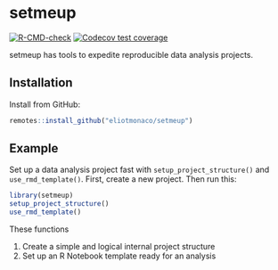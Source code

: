 
<!-- README.md is generated from README.Rmd. Please edit that file -->

# setmeup

<!-- badges: start -->

[![R-CMD-check](https://github.com/eliotmonaco/setmeup/actions/workflows/R-CMD-check.yaml/badge.svg)](https://github.com/eliotmonaco/setmeup/actions/workflows/R-CMD-check.yaml)
[![Codecov test
coverage](https://codecov.io/gh/eliotmonaco/setmeup/graph/badge.svg)](https://app.codecov.io/gh/eliotmonaco/setmeup)
<!-- badges: end -->

setmeup has tools to expedite reproducible data analysis projects.

## Installation

Install from GitHub:

``` r
remotes::install_github("eliotmonaco/setmeup")
```

## Example

Set up a data analysis project fast with `setup_project_structure()` and
`use_rmd_template()`. First, create a new project. Then run this:

``` r
library(setmeup)
setup_project_structure()
use_rmd_template()
```

These functions

1.  Create a simple and logical internal project structure
2.  Set up an R Notebook template ready for an analysis
